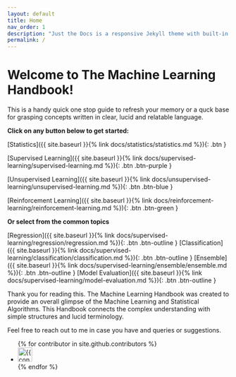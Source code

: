 ```yaml
---
layout: default
title: Home
nav_order: 1
description: "Just the Docs is a responsive Jekyll theme with built-in search that is easily customizable and hosted on GitHub Pages."
permalink: /
---
```


# Welcome to The Machine Learning Handbook!

This is a handy quick one stop guide to refresh your memory or a quck base for grasping concepts written in clear, lucid and relatable language.

**Click on any button below to get started:**

[Statistics]({{ site.baseurl }}{% link docs/statistics/statistics.md %}){: .btn }


[Supervised Learning]({{ site.baseurl }}{% link docs/supervised-learning/supervised-learning.md %}){: .btn .btn-purple }


[Unsupervised Learning]({{ site.baseurl }}{% link docs/unsupervised-learning/unsupervised-learning.md %}){: .btn .btn-blue }


[Reinforcement Learning]({{ site.baseurl }}{% link docs/reinforcement-learning/reinforcement-learning.md %}){: .btn .btn-green }

**Or select from the common topics**

[Regression]({{ site.baseurl }}{% link docs/supervised-learning/regression/regression.md %}){: .btn .btn-outline }
[Classification]({{ site.baseurl }}{% link docs/supervised-learning/classification/classification.md %}){: .btn .btn-outline }
[Ensemble]({{ site.baseurl }}{% link docs/supervised-learning/ensemble/ensemble.md %}){: .btn .btn-outline }
[Model Evaluation]({{ site.baseurl }}{% link docs/supervised-learning/model-evaluation.md %}){: .btn .btn-outline }


Thank you for reading this. The Machine Learning Handbook was created to provide an overall glimpse of the Machine Learning and Statistical Algorithms. This Handbook connects the complex understanding with simple structures and lucid terminology.

Feel free to reach out to me in case you have and queries or suggestions.


<ul class="list-style-none">
{% for contributor in site.github.contributors %}
  <li class="d-inline-block mr-1">
     <a href="{{ contributor.html_url }}"><img src="{{ contributor.avatar_url }}" width="32" height="32" alt="{{ contributor.login }}"/></a>
  </li>
{% endfor %}
</ul>
